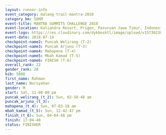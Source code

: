 ```yaml
---
layout: runner-info 
event_category: malang-trail-mantra-2018 
category_km: 50KM 
event-title: MANTRA SUMMITS CHALLENGE 2018 
event-location: Kaliandra Resort, Prigen, Pasuruan Jawa Timur, Indonesia 
event-logo: https://res.cloudinary.com/dykbosktl/image/upload/v1573623800/Logo/mantra-hiam_fujkqd.png 
event-date: 2018-07-14 
checkpoint-name2: Puncak Welirang (T-2) 
checkpoint-name3: Puncak Arjuno (T-3) 
checkpoint-name4: Mahapena (T-4) 
checkpoint-name5: Mbah Kamad (T-5) 
checkpoint-name6: FINISH (T-6) 
overall_rank: 22
gender_rank: 20
bib: 5068
first_name: Rahman
last_name: Nursyahan
gender: M
start: Sat, 11-00-00 pm
puncak_welirang_(t_2): Sun, 02-58-48 am
puncak_arjuno_(t_3): 
mahapena_(t_4): Sun, 07-03-18 am
mbah_kamad_(t_5): Sun, 12-42-47 pm
finish_(t_6): Sun, 04-04-48 pm
finish: 17-04-48
status: FINISHER
---
```

